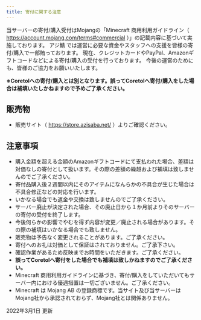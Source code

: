 ```yaml
---
title: 寄付に関する注意
---
```


当サーバーの寄付/購入受付はMojangの「Minecraft 商用利用ガイドライン（ https://account.mojang.com/terms#commercial ）」の記載内容に基づいて実施しております。
アジ鯖 では運営に必要な資金やスタッフへの支援を皆様の寄付/購入で一部賄っております。
現在、クレジットカードやPayPal、Amazonギフトコードなどによる寄付/購入の受付を行っております。
今後の運営のためにも、皆様のご協力をお願いいたします。

**※Coretolへの寄付/購入とは別となります。誤ってCoretolへ寄付/購入をした場合は補填いたしかねますので予めご了承ください。**

## 販売物
- 販売サイト（ https://store.azisaba.net/ ）よりご確認ください。

## 注意事項
- 購入金額を超える金額のAmazonギフトコードにて支払われた場合、差額は対価なしの寄付として扱います。その際の差額の繰越および補填は致しませんのでご了承ください。
- 寄付品購入後２週間以内にそのアイテムになんらかの不具合が生じた場合は不具合修正などの対応を行います。
- いかなる場合でも返金や交換は致しませんのでご了承ください。
- サーバー廃止が決定された場合、その廃止日から１か月前よりそのサーバーの寄付の受付を終了します。
- 今後何らかの影響でやむを得ず内容が変更／廃止される場合があります。その際の補填はいかなる場合でも致しません。
- 販売物は予告なく変更されることがあります。ご了承ください。
- 寄付へのお礼は対価として保証はされておりません。ご了承下さい。
- 確認作業があるため反映までお時間をいただきます。ご了承ください。
- **誤ってCoretolへ寄付をした場合でも補填は致しかねますのでご了承ください。**
- Minecraft 商用利用ガイドラインに基づき、寄付/購入をしていただいてもサーバー内における優遇措置は一切ございません。ご了承ください。
- Minecraft は Mojang AB の登録商標です。当サイト及び当サーバーは Mojang社から承認されておらず、Mojang社とは関係ありません。

2022年3月1日 更新
